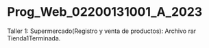 # Prog_Web_02200131001_A_2023
Taller 1: Supermercado(Registro y venta de productos): Archivo rar Tienda1Terminada.
